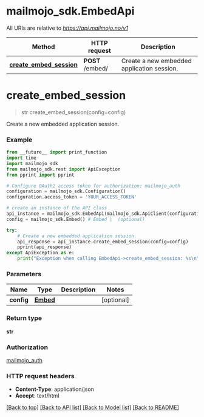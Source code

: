 # mailmojo_sdk.EmbedApi

All URIs are relative to *https://api.mailmojo.no/v1*

Method | HTTP request | Description
------------- | ------------- | -------------
[**create_embed_session**](EmbedApi.md#create_embed_session) | **POST** /embed/ | Create a new embedded application session.


# **create_embed_session**
> str create_embed_session(config=config)

Create a new embedded application session.

### Example
```python
from __future__ import print_function
import time
import mailmojo_sdk
from mailmojo_sdk.rest import ApiException
from pprint import pprint

# Configure OAuth2 access token for authorization: mailmojo_auth
configuration = mailmojo_sdk.Configuration()
configuration.access_token = 'YOUR_ACCESS_TOKEN'

# create an instance of the API class
api_instance = mailmojo_sdk.EmbedApi(mailmojo_sdk.ApiClient(configuration))
config = mailmojo_sdk.Embed() # Embed |  (optional)

try:
    # Create a new embedded application session.
    api_response = api_instance.create_embed_session(config=config)
    pprint(api_response)
except ApiException as e:
    print("Exception when calling EmbedApi->create_embed_session: %s\n" % e)
```

### Parameters

Name | Type | Description  | Notes
------------- | ------------- | ------------- | -------------
 **config** | [**Embed**](Embed.md)|  | [optional] 

### Return type

**str**

### Authorization

[mailmojo_auth](../README.md#mailmojo_auth)

### HTTP request headers

 - **Content-Type**: application/json
 - **Accept**: text/html

[[Back to top]](#) [[Back to API list]](../README.md#documentation-for-api-endpoints) [[Back to Model list]](../README.md#documentation-for-models) [[Back to README]](../README.md)

